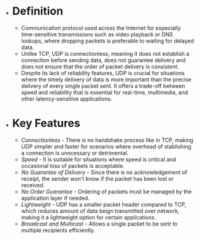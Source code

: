 - # Definition
    - Communication protocol used across the Internet for especially time-sensitive transmissions such as video playback or DNS lookups, where dropping packets is preferable to waiting for delayed data.
    - Unlike TCP, UDP is connectionless, meaning it does not establish a connection before sending data, does not guarantee delivery and does not ensure that the order of packet delivery is consistent.
    - Despite its lack of reliability features, UDP is crucial for situations where the timely delivery of data is more important than the precise delivery of every single packet sent. It offers a trade-off between speed and reliability that is essential for real-time, multimedia, and other latency-sensitive applications.
  
- # Key Features
	- *Connectionless* - There is no handshake process like in TCP, making UDP
	  simpler and faster for scenarios where overhead of stablishing a connection
	  is unncessary or detrimental.
	- *Speed* - It is suitable for situations where speed is critical and
	  occasional loss of packets is acceptable.
	- *No Guarantee of Delivery* - Since there is no acknowledgement of receipt,
	  the sender won't know if the packet has been lost or received.
	- *No Order Guarantee* - Ordering of packets must be managed by the
	  application layer if needed.
	- *Lightweight* - UDP has a smaller packet header compared to TCP, which
	  reduces amount of data beign transmitted over network, making it a
	  lightweight option for certain applications.
	- *Broadcast and Multicast* - Allows a single packet to be sent to multiple
	  recipients efficiently.
